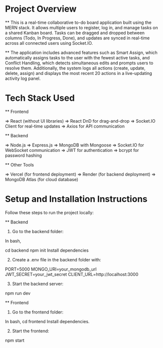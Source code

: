 # Project Overview

** This is a real-time collaborative to-do board application built using the MERN stack. It allows multiple users to register, log in, and manage tasks on a shared Kanban board. Tasks can be dragged and dropped between columns (Todo, In Progress, Done), and updates are synced in real-time across all connected users using Socket.IO.

** The application includes advanced features such as Smart Assign, which automatically assigns tasks to the user with the fewest active tasks, and Conflict Handling, which detects simultaneous edits and prompts users to resolve them. Additionally, the system logs all actions (create, update, delete, assign) and displays the most recent 20 actions in a live-updating activity log panel.


# Tech Stack Used

** Frontend

=> React (without UI libraries)
=> React DnD for drag-and-drop
=> Socket.IO Client for real-time updates
=> Axios for API communication

** Backend

=> Node.js
=> Express.js
=> MongoDB with Mongoose
=> Socket.IO for WebSocket communication
=> JWT for authentication
=> bcrypt for password hashing

** Other Tools

=> Vercel (for frontend deployment)
=> Render (for backend deployment)
=> MongoDB Atlas (for cloud database)


# Setup and Installation Instructions

Follow these steps to run the project locally:

** Backend

1. Go to the backend folder:

In bash,

cd backend
npm init
Install dependencies

2. Create a .env file in the backend folder with:

PORT=5000
MONGO_URI=your_mongodb_url
JWT_SECRET=your_jwt_secret
CLIENT_URL=http://localhost:3000

3. Start the backend server:

npm run dev

** Frontend

1. Go to the frontend folder:

In bash,
cd frontend
Install dependencies.

2. Start the frontend:

npm start